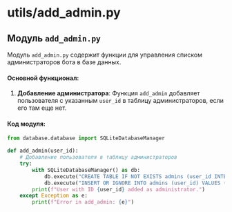 # utils/add_admin.py

## Модуль `add_admin.py`

Модуль `add_admin.py` содержит функции для управления списком администраторов бота в базе данных.

#### Основной функционал:

1. **Добавление администратора**: Функция `add_admin` добавляет пользователя с указанным `user_id` в таблицу администраторов, если его там еще нет.

#### Код модуля:

```python
from database.database import SQLiteDatabaseManager

def add_admin(user_id):
    # Добавление пользователя в таблицу администраторов
    try:
        with SQLiteDatabaseManager() as db:
            db.execute("CREATE TABLE IF NOT EXISTS admins (user_id INTEGER PRIMARY KEY)")
            db.execute("INSERT OR IGNORE INTO admins (user_id) VALUES (?)", (user_id,))
        print(f"User with ID {user_id} added as administrator.")
    except Exception as e:
        print(f"Error in add_admin: {e}")
```